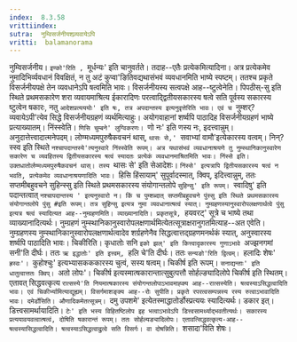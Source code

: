 ```yaml
---
index:  8.3.58
vrittiindex: 
sutra:  नुम्विसर्जनीयशव्र्यवायेऽपि
vritti:  balamanorama 
---
```


नुम्विसर्जनीय। `इण्को'रिति , `मूर्धन्यः' इति चानुवर्तते। तदाह--एतैः प्रत्येकमित्यादिना। अत्र प्रत्येकमेव नुमादिभिर्व्यवधानं विवक्षितं, न तु अटं कुप्वा'ङितिवद्यथासंभवं व्यवधानमिति भाष्ये स्पष्टम्। ततश्च प्रकृते विसर्जनीयपक्षे तेन व्यवधानेऽपि षत्वमिति भावः। विसर्जनीयस्य सत्वपक्षे आह--ष्टुत्वेनेति। पिपठीस्-सु इति स्थिते प्रथमसकारेण शरा व्यवायमाश्रित्य ईकारादिणः परत्वाद्द्वितीयसकारस्य षत्वे सति पूर्वस्य सकारस्य ष्टुत्वेन षकारः, नतु `आदेशप्रत्यययोः' इति षः, तत्र अपदान्तस्य इत्यनुवृत्तेरिति भावः। एवं च `नुम्शर्?व्यवायेऽपी'त्येव सिद्धे विसर्जनीयग्रहणं व्यर्थमित्याहुः। अयोगवाहानां शर्ष्वपि पाठादिह विसर्जनीयग्रहणं भाष्ये प्रत्याख्यातम्। निंस्स्वेति। `णिसि चुम्बने' लुग्विकरणः। `णो नः' इति णस्य नः, इदत्त्वान्नुम्। अनुदात्तेत्त्वादात्मनेपदम्। लोण्मध्यमपुरुषैकवचनं थास्, `थासः से,' `सवाभ्यां वामौ'इत्येकारस्य वत्वम्। निन्?स्स्व इति स्थिते `नश्चापदान्तस्ये'त्यनुस्वारे निंस्स्वेति रूपम्। अत्र यथासंभवं व्यवधानाश्रयणे तु नुम्स्थानिकानुस्वारेण सकारेण च व्यवहितस्य द्वितीयसकारस्य षत्वं स्यादतः प्रत्येकं व्यवधानमाश्रितमिति भावः। निंस्से इति। उक्तधातोर्लण्मध्यमपुरुषैकवचनं थास्। तस्य `थासः से' इति सेआदेशः। `निंस्से' इत्यत्रापि द्वितीयसकारस्य षत्वं न भवति, प्रत्येकमेव व्यवधानाश्रयणादिति भावः। `हिसि हिंसायाम्' सुपूर्वादस्मात्, क्विप्, इदित्त्वान्नुम्, ततः सप्तमीबहुवचने सुहिन्स्सु इति स्थिते प्रथमसकारस्य संयोगान्तलोपे `सुहिन्सु' इति रूपम्। `स्वादिषु' इति पदान्तत्वात् `नश्चापदान्तस्य ' इत्यनुस्वारो न। किं च पुम्शब्दात् सप्तमीबहुवचने पुंस्सु इति स्थिते प्रथमसकारस्य संयोगान्तलोपे पुंसु #इति रूपम्। तत्र सुहिन्सु इत्यत्र नुमा व्यवधानात्षत्वं स्यात्। नुम्ग्रहणस्यानुस्वारोपलक्षणार्थत्वे पुंसु इत्यत्र षत्वं स्यादित्यत आह--नुम्ग्रहणमिति। व्याख्यानादिति। प्रकृतसूत्रे, `हयवरट्' सूत्रे च भाष्ये तथा व्याख्यानादित्यर्थः। नुम्ग्रहणं नुम्स्थानिकानुस्वारोपलक्षणार्थमित्येतत्सूत्राक्षरानुगतमित्याह--अत एवेति। नुम्ग्रहणस्य नुम्स्थानिकानुस्वारोपलक्षणार्थत्वादेव शर्ग्रहणेनैव सिद्धत्वात्तद्ग्रहणमनर्थकं स्यात्, अनुस्वारस्य शर्ष्वपि पाठादिति भावः। चिकीरिति। कृधातोः सनि `इको झल्' इति कित्त्वादृकारस्य गुणाऽभावे `अज्झनगमां सनी'ति दीर्घः। ततः `ऋ इद्धातोः' इति इत्त्वम्, `हलि चे'ति दीर्घः। ततः `सन्यङो'रिति द्वित्वम्। `हलादिः शेषः' `ह्रस्वः'। `कुहोश्चुः' इत्यभ्यासकककारस्य चुत्वं, सस्य षत्वम्। चिकीर्ष इति रूपम्। `सनाद्यन्ताः' इति धातुत्वात्ततः क्विप्। `अतो लोपः'। चिकीर्ष इत्यस्मात्षकारान्तात्सुबुत्पत्तौ सोर्हल्ङ्यादिलोपे चिकीर्ष इति स्थितम्। एतावत् सिद्धवत्कृत्य `रात्सस्ये'ति नियमात्षकारस्य संयोगन्तलोपाऽभावमाह्क्य आह--रात्सस्येति। षत्वस्याऽसिद्धत्वादिति भावः। एवं चिकीर्भ्यामित्याद्यूह्यम्। विसर्गमाशङ्क्य आह--रोः सुपीति। प्रकृते रपरत्वसम्पन्नस्य रस्य रुत्वाऽभावादिति भावः। दमेर्डोसिति। औणादिकमेतत्सूत्रम्। `दमु उपशमे' इत्येतस्माद्धातोर्डोस्प्रत्ययः स्यादित्यर्थः। डकार इत्। डित्त्वसामर्थायादिति। `टेः' इति भस्य विहितष्टिलोप इह भत्वाऽभावेऽपि डित्त्वसामर्थ्याद्भवतीत्यर्थः। सकारस्य प्रत्ययावयवत्वात्षत्वं, दोषिति षकारान्तं रूपम्। ततः सोर्हल्यङ्यादिलोपः। एतावत्सिद्धवत्कृत्य-आह--षत्वस्यासिद्धत्वादिति। षत्वस्याऽसिद्धत्वाद्रुत्वे सति विसर्गः। वा दोषन्निति। `शसादा'विति शेषः। 

